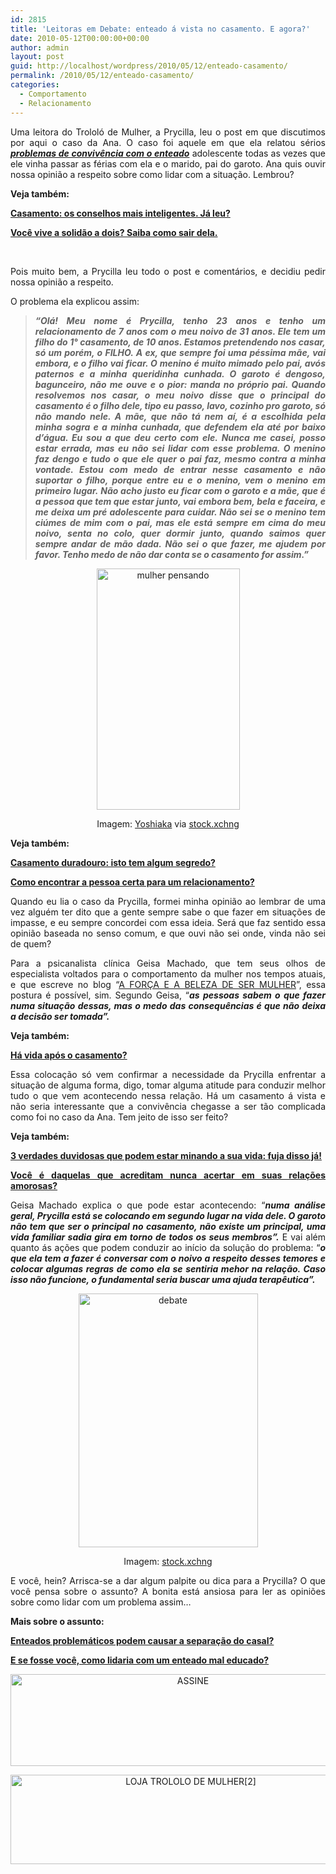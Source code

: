 ```yaml
---
id: 2815
title: 'Leitoras em Debate: enteado á vista no casamento. E agora?'
date: 2010-05-12T00:00:00+00:00
author: admin
layout: post
guid: http://localhost/wordpress/2010/05/12/enteado-casamento/
permalink: /2010/05/12/enteado-casamento/
categories:
  - Comportamento
  - Relacionamento
---
```

<p style="text-align: justify;">
  Uma leitora do Trololó de Mulher, a Prycilla, leu o post em que discutimos por aqui o caso da Ana. O caso foi aquele em que ela relatou sérios <strong><em><a href="http://www.trololodemulher.com.br/2010/01/28/e-se-fosse-voce-o-que-faria-numa-situacao-dessas/">problemas de convivência com o enteado</a></em></strong> adolescente todas as vezes que ele vinha passar as férias com ela e o marido, pai do garoto. Ana quis ouvir nossa opinião a respeito sobre como lidar com a situação. Lembrou?
</p>

<p style="text-align: justify;">
  <strong>Veja também:</strong>
</p>

<p style="text-align: justify;">
  <strong><a href="http://www.trololodemulher.com.br/2015/05/22/casamento-conselhos/" target="_blank">Casamento: os conselhos mais inteligentes. Já leu?</a></strong>
</p>

<p style="text-align: justify;">
  <a href="http://www.trololodemulher.com.br/2017/05/05/solidao-a-dois/" target="_blank"><strong>Você vive a solidão a dois? Saiba como sair dela.</strong></a>
</p>

&nbsp;

<p style="text-align: justify;">
  Pois muito bem, a Prycilla leu todo o post e comentários, e decidiu pedir nossa opinião a respeito.
</p>

<p style="text-align: justify;">
  O problema ela explicou assim:
</p>

> <p style="text-align: justify;">
>   <strong><em>“Olá! Meu nome é Prycilla, tenho 23 anos e tenho um relacionamento de 7 anos com o meu noivo de 31 anos. Ele tem um filho do 1° casamento, de 10 anos. Estamos pretendendo nos casar, só um porém, o FILHO. A ex, que sempre foi uma péssima mãe, vai embora, e o filho vai ficar. O menino é muito mimado pelo pai, avós paternos e a minha queridinha cunhada. O garoto é dengoso, bagunceiro, não me ouve e o pior: manda no próprio pai. </em><em>Quando resolvemos nos casar, o meu noivo disse que o principal do casamento é o filho dele, tipo eu passo, lavo, cozinho pro garoto, só não mando nele. A mãe, que não tá nem aí, é a escolhida pela minha sogra e a minha cunhada, que defendem ela até por baixo d’água. Eu sou a que deu certo com ele. </em><em>Nunca me casei, posso estar errada, mas eu não sei lidar com esse problema. O menino faz dengo e tudo o que ele quer o pai faz, mesmo contra a minha vontade. Estou com medo de entrar nesse casamento e não suportar o filho, porque entre eu e o menino, vem o menino em primeiro lugar. </em><em>Não acho justo eu ficar com o garoto e a mãe, que é a pessoa que tem que estar junto, vai embora bem, bela e faceira, e me deixa um pré adolescente para cuidar. </em><em>Não sei se o menino tem ciúmes de mim com o pai, mas ele está sempre em cima do meu noivo, senta no colo, quer dormir junto, quando saimos quer sempre andar de mão dada. </em><em>Não sei o que fazer, me ajudem por favor. Tenho medo de não dar conta se o casamento for assim.”</em></strong>
> </p>

<p align="center">
  <a href="http://www.trololodemulher.com.br/blog/wp-content/uploads/2010/05/mulher-pensando.jpg"><img class="alignnone size-full wp-image-4627" src="http://www.trololodemulher.com.br/blog/wp-content/uploads/2010/05/mulher-pensando.jpg" alt="mulher pensando" width="229" height="386" /></a>
</p>

<p style="text-align: center;">
  Imagem: <a href="http://www.sxc.hu/profile/yoshiaka" target="_blank">Yoshiaka</a> via <a href="http://www.sxc.hu/" target="_blank">stock.xchng</a>
</p>

<p style="text-align: justify;">
  <strong>Veja também:</strong>
</p>

<p style="text-align: justify;">
  <strong><a href="http://www.trololodemulher.com.br/2010/10/18/casamento-duradouro-segredo/" target="_blank">Casamento duradouro: isto tem algum segredo?</a></strong>
</p>

<p style="text-align: justify;">
  <strong><a href="http://www.trololodemulher.com.br/2016/09/16/relacionamento-2/" target="_blank">Como encontrar a pessoa certa para um relacionamento?</a></strong>
</p>

<p style="text-align: justify;">
  Quando eu lia o caso da Prycilla, formei minha opinião ao lembrar de uma vez alguém ter dito que a gente sempre sabe o que fazer em situações de impasse, e eu sempre concordei com essa ideia. Será que faz sentido essa opinião baseada no senso comum, e que ouvi não sei onde, vinda não sei de quem?
</p>

<p style="text-align: justify;">
  Para a psicanalista clínica Geisa Machado, que tem seus olhos de especialista voltados para o comportamento da mulher nos tempos atuais, e que escreve no blog “<a href="http://geisamachado.blogspot.com/" target="_blank">A FORÇA E A BELEZA DE SER MULHER</a>”, essa postura é possível, sim. Segundo Geisa, “<strong><em>as pessoas sabem o que fazer numa situação dessas, mas o medo das consequências é que não deixa a decisão ser tomada”.</em></strong>
</p>

<p style="text-align: justify;">
  <strong>Veja também:</strong>
</p>

<p style="text-align: justify;">
  <strong><a href="http://www.trololodemulher.com.br/2010/06/30/casamento-2/" target="_blank">Há vida após o casamento?</a></strong>
</p>

<p style="text-align: justify;">
  Essa colocação só vem confirmar a necessidade da Prycilla enfrentar a situação de alguma forma, digo, tomar alguma atitude para conduzir melhor tudo o que vem acontecendo nessa relação. Há um casamento á vista e não seria interessante que a convivência chegasse a ser tão complicada como foi no caso da Ana. Tem jeito de isso ser feito?
</p>

<p style="text-align: justify;">
  <strong>Veja também:</strong>
</p>

<p style="text-align: justify;">
  <strong><a href="http://www.trololodemulher.com.br/2014/06/04/felicidade-mitos/" target="_blank">3 verdades duvidosas que podem estar minando a sua vida: fuja disso já!</a></strong>
</p>

<p style="text-align: justify;">
  <strong><a href="http://www.trololodemulher.com.br/2012/11/09/relacoes-amorosas/" target="_blank">Você é daquelas que acreditam nunca acertar em suas relações amorosas?</a></strong>
</p>

<p style="text-align: justify;">
  Geisa Machado explica o que pode estar acontecendo: &#8220;<strong><em>numa análise geral, Prycilla está se colocando em segundo lugar na vida dele. O garoto não tem que ser o principal no casamento, não existe um principal, uma vida familiar sadia gira em torno de todos os seus membros&#8221;.</em></strong> E vai além quanto ás ações que podem conduzir ao início da solução do problema: &#8220;<strong><em>o que ela tem a fazer é conversar com o noivo a respeito desses temores e colocar algumas regras de como ela se sentiria mehor na relação. Caso isso não funcione, o fundamental seria buscar uma ajuda terapêutica&#8221;.</em></strong>
</p>

<p align="center">
  <a href="http://www.trololodemulher.com.br/blog/wp-content/uploads/2010/05/debate.jpg"><img class="alignnone size-full wp-image-4625" src="http://www.trololodemulher.com.br/blog/wp-content/uploads/2010/05/debate.jpg" alt="debate" width="287" height="406" /></a>
</p>

<p style="text-align: center;">
  Imagem: <a href="http://www.sxc.hu/" target="_blank">stock.xchng</a>
</p>

<p style="text-align: justify;">
  E você, hein? Arrisca-se a dar algum palpite ou dica para a Prycilla? O que você pensa sobre o assunto? A bonita está ansiosa para ler as opiniões sobre como lidar com um problema assim…
</p>

<p style="text-align: justify;">
  <strong>Mais sobre o assunto:</strong>
</p>

<p style="text-align: justify;">
  <a href="http://www.trololodemulher.com.br/2012/04/06/enteados-problematicos/" target="_blank"><strong>Enteados problemáticos podem causar a separação do casal?</strong></a>
</p>

<p style="text-align: justify;">
  <a href="http://www.trololodemulher.com.br/2010/01/28/como-lidar-enteado-mal-educado/" target="_blank"><strong>E se fosse você, como lidaria com um enteado mal educado?</strong></a>
</p>

<p align="center">
  <a href="http://feedburner.google.com/fb/a/mailverify?uri=blogbichafemea&loc=pt_BR" target="_blank"><img class="alignnone size-full wp-image-14011" src="http://www.trololodemulher.com.br/blog/wp-content/uploads/2017/08/ASSINE.jpg" alt="ASSINE" width="568" height="147" /></a>
</p>

<p align="center">
  <a href="http://loja.trololodemulher.com.br/" target="_blank"><img class="alignnone wp-image-14333 size-full" src="http://www.trololodemulher.com.br/blog/wp-content/uploads/2017/10/LOJA-TROLOLO-DE-MULHER2.png" alt="LOJA TROLOLO DE MULHER[2]" width="561" height="143" /></a>
</p>